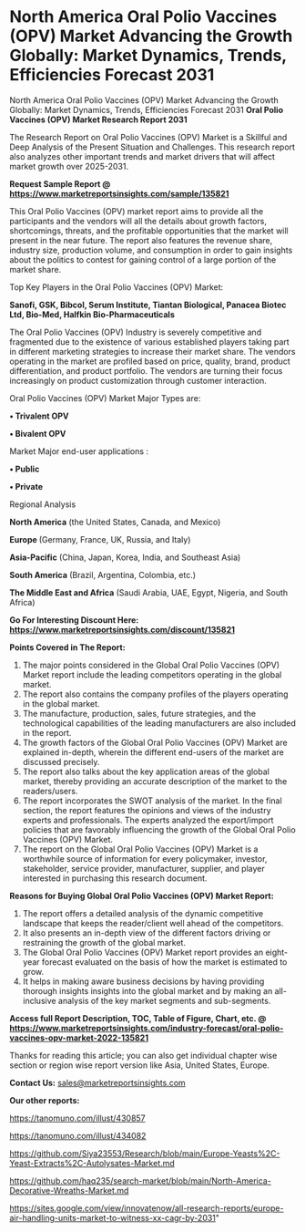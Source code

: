 # North America Oral Polio Vaccines (OPV) Market Advancing the Growth Globally: Market Dynamics, Trends, Efficiencies Forecast 2031
North America Oral Polio Vaccines (OPV) Market Advancing the Growth Globally: Market Dynamics, Trends, Efficiencies Forecast 2031
<strong>Oral Polio Vaccines (OPV) Market Research Report 2031</strong>

The Research Report on Oral Polio Vaccines (OPV) Market is a Skillful and Deep Analysis of the Present Situation and Challenges. This research report also analyzes other important trends and market drivers that will affect market growth over 2025-2031.

<strong>Request Sample Report @ <a href=https://www.marketreportsinsights.com/sample/135821>https://www.marketreportsinsights.com/sample/135821</a></strong>

This Oral Polio Vaccines (OPV) market report aims to provide all the participants and the vendors will all the details about growth factors, shortcomings, threats, and the profitable opportunities that the market will present in the near future. The report also features the revenue share, industry size, production volume, and consumption in order to gain insights about the politics to contest for gaining control of a large portion of the market share.

Top Key Players in the Oral Polio Vaccines (OPV) Market:

<strong>Sanofi, GSK, Bibcol, Serum Institute, Tiantan Biological, Panacea Biotec Ltd, Bio-Med, Halfkin Bio-Pharmaceuticals</strong>

The Oral Polio Vaccines (OPV) Industry is severely competitive and fragmented due to the existence of various established players taking part in different marketing strategies to increase their market share. The vendors operating in the market are profiled based on price, quality, brand, product differentiation, and product portfolio. The vendors are turning their focus increasingly on product customization through customer interaction.

Oral Polio Vaccines (OPV) Market Major Types are:

<strong>• Trivalent OPV

• Bivalent OPV</strong>

Market Major end-user applications :

<strong>• Public

• Private</strong>

Regional Analysis

</u><strong><b>North America</b></strong> (the United States, Canada, and Mexico)

<strong><b>Europe </b></strong>(Germany, France, UK, Russia, and Italy)

<strong><b>Asia-Pacific</b></strong> (China, Japan, Korea, India, and Southeast Asia)

<strong><b>South America</b></strong> (Brazil, Argentina, Colombia, etc.)

<strong><b>The Middle East and Africa</b></strong> (Saudi Arabia, UAE, Egypt, Nigeria, and South Africa)

<strong>Go For Interesting Discount Here: <a href=https://www.marketreportsinsights.com/discount/135821>https://www.marketreportsinsights.com/discount/135821</a></strong>

<strong>Points Covered in The Report:</strong>
<ol>
  <li>The major points considered in the Global Oral Polio Vaccines (OPV) Market report include the leading competitors operating in the global market.</li>
  <li>The report also contains the company profiles of the players operating in the global market.</li>
  <li>The manufacture, production, sales, future strategies, and the technological capabilities of the leading manufacturers are also included in the report.</li>
  <li>The growth factors of the Global Oral Polio Vaccines (OPV) Market are explained in-depth, wherein the different end-users of the market are discussed precisely.</li>
  <li>The report also talks about the key application areas of the global market, thereby providing an accurate description of the market to the readers/users.</li>
  <li>The report incorporates the SWOT analysis of the market. In the final section, the report features the opinions and views of the industry experts and professionals. The experts analyzed the export/import policies that are favorably influencing the growth of the Global Oral Polio Vaccines (OPV) Market.</li>
  <li>The report on the Global Oral Polio Vaccines (OPV) Market is a worthwhile source of information for every policymaker, investor, stakeholder, service provider, manufacturer, supplier, and player interested in purchasing this research document.</li>
</ol>
<strong>Reasons for Buying Global Oral Polio Vaccines (OPV) Market Report:</strong>

<ol>
  <li>The report offers a detailed analysis of the dynamic competitive landscape that keeps the reader/client well ahead of the competitors.</li>
  <li>It also presents an in-depth view of the different factors driving or restraining the growth of the global market.</li>
  <li>The Global Oral Polio Vaccines (OPV) Market report provides an eight-year forecast evaluated on the basis of how the market is estimated to grow.</li>
  <li>It helps in making aware business decisions by having providing thorough insights insights into the global market and by making an all-inclusive analysis of the key market segments and sub-segments.</li>
</ol>
<strong>Access full Report Description, TOC, Table of Figure, Chart, etc. @ <a href=https://www.marketreportsinsights.com/industry-forecast/oral-polio-vaccines-opv-market-2022-135821>https://www.marketreportsinsights.com/industry-forecast/oral-polio-vaccines-opv-market-2022-135821</a></strong>


Thanks for reading this article; you can also get individual chapter wise section or region wise report version like Asia, United States, Europe.

<strong>Contact Us:</strong>
sales@marketreportsinsights.com

<strong>Our other reports:</strong>

<a href=https://tanomuno.com/illust/430857>https://tanomuno.com/illust/430857</a>

<a href=https://tanomuno.com/illust/434082>https://tanomuno.com/illust/434082</a>

<a href=https://github.com/Siya23553/Research/blob/main/Europe-Yeasts%2C-Yeast-Extracts%2C-Autolysates-Market.md>https://github.com/Siya23553/Research/blob/main/Europe-Yeasts%2C-Yeast-Extracts%2C-Autolysates-Market.md</a>

<a href=https://github.com/haq235/search-market/blob/main/North-America-Decorative-Wreaths-Market.md>https://github.com/haq235/search-market/blob/main/North-America-Decorative-Wreaths-Market.md</a>

<a href=https://sites.google.com/view/innovatenow/all-research-reports/europe-air-handling-units-market-to-witness-xx-cagr-by-2031>https://sites.google.com/view/innovatenow/all-research-reports/europe-air-handling-units-market-to-witness-xx-cagr-by-2031</a>"
